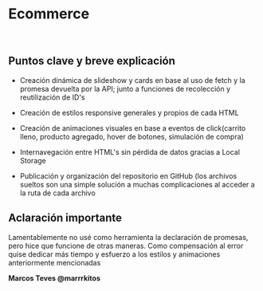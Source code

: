 <h1>E c o m m e r c e</h1> 
<br>
<h2>Puntos clave y breve explicación</h1>
<ul>
  <li><p>Creación dinámica de slideshow y cards en base al uso de fetch y la promesa devuelta por la API; junto a funciones de recolección y reutilización de ID's</p></li>
  <li><p>Creación de estilos responsive generales y propios de cada HTML</p></li>
  <li><p>Creación de animaciones visuales en base a eventos de click(carrito lleno, producto agregado, hover de botones, simulación de compra)</p></li>
  <li><p>Internavegación entre HTML's sin pérdida de datos gracias a Local Storage</p></li>
  <li><p>Publicación y organización del repositorio en GitHub (los archivos sueltos son una simple solución a muchas complicaciones al acceder a la ruta de cada archivo </hp></li>
</ul>

<h2>Aclaración importante</h2>
<p>Lamentablemente no usé como herramienta la declaración de promesas, pero hice que funcione de otras maneras. Como compensación al error quise dedicar más tiempo y esfuerzo a los estilos y animaciones anteriormente mencionadas</p>

<b>Marcos Teves @marrrkitos</b>
